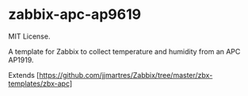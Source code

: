 # zabbix-apc-ap9619

MIT License. 

A template for Zabbix to collect temperature and humidity from an APC AP1919.

Extends [https://github.com/jjmartres/Zabbix/tree/master/zbx-templates/zbx-apc]
